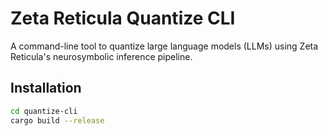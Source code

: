 # Zeta Reticula Quantize CLI

A command-line tool to quantize large language models (LLMs) using Zeta Reticula's neurosymbolic inference pipeline.

## Installation

```bash
cd quantize-cli
cargo build --release